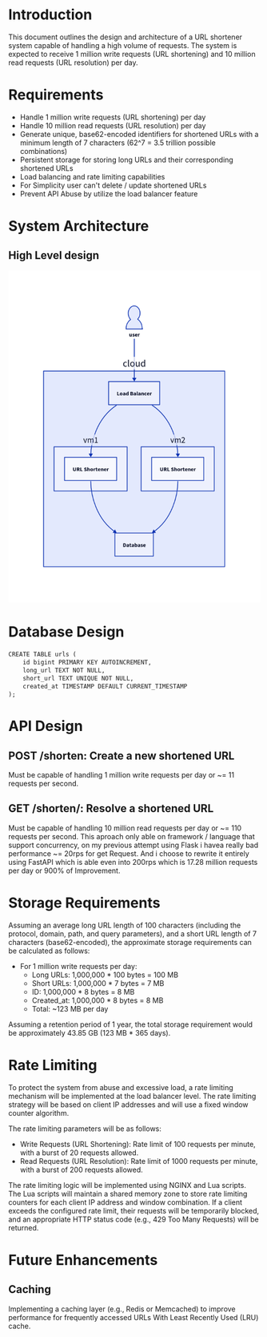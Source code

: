 # Introduction
This document outlines the design and architecture of a URL shortener system capable of handling a high volume of requests. The system is expected to receive 1 million write requests (URL shortening) and 10 million read requests (URL resolution) per day.

# Requirements
- Handle 1 million write requests (URL shortening) per day
- Handle 10 million read requests (URL resolution) per day
- Generate unique, base62-encoded identifiers for shortened URLs with a minimum length of 7 characters (62^7 = 3.5 trillion possible combinations)
- Persistent storage for storing long URLs and their corresponding shortened URLs
- Load balancing and rate limiting capabilities
- For Simplicity user can't delete / update shortened URLs
- Prevent API Abuse by utilize the load balancer feature

# System Architecture
## High Level design
![Figure 1](./assets/urlshortener.png)

# Database Design
```
CREATE TABLE urls (
    id bigint PRIMARY KEY AUTOINCREMENT,
    long_url TEXT NOT NULL,
    short_url TEXT UNIQUE NOT NULL,
    created_at TIMESTAMP DEFAULT CURRENT_TIMESTAMP
);
```

# API Design
## POST /shorten: Create a new shortened URL
Must be capable of handling 1 million write requests per day or ~= 11 requests per second. 
  
## GET /shorten/<key>: Resolve a shortened URL
Must be capable of handling 10 million read requests per day or ~= 110 requests per second. This aproach only able on framework / language that support concurrency, on my previous attempt using Flask i havea really bad performance ~= 20rps for get Request. And i choose to rewrite it entirely using FastAPI which is able even into 200rps which is 17.28 million requests per day or 900% of Improvement.

# Storage Requirements
Assuming an average long URL length of 100 characters (including the protocol, domain, path, and query parameters), and a short URL length of 7 characters (base62-encoded), the approximate storage requirements can be calculated as follows:

- For 1 million write requests per day:
	- Long URLs: 1,000,000 * 100 bytes = 100 MB
	- Short URLs: 1,000,000 * 7 bytes = 7 MB
	- ID: 1,000,000 * 8 bytes = 8 MB
	- Created_at: 1,000,000 * 8 bytes = 8 MB
	- Total: ~123 MB per day

Assuming a retention period of 1 year, the total storage requirement would be approximately 43.85 GB (123 MB * 365 days).

# Rate Limiting
To protect the system from abuse and excessive load, a rate limiting mechanism will be implemented at the load balancer level. The rate limiting strategy will be based on client IP addresses and will use a fixed window counter algorithm.

The rate limiting parameters will be as follows:
- Write Requests (URL Shortening): Rate limit of 100 requests per minute, with a burst of 20 requests allowed.
- Read Requests (URL Resolution): Rate limit of 1000 requests per minute, with a burst of 200 requests allowed.

The rate limiting logic will be implemented using NGINX and Lua scripts. The Lua scripts will maintain a shared memory zone to store rate limiting counters for each client IP address and window combination.
If a client exceeds the configured rate limit, their requests will be temporarily blocked, and an appropriate HTTP status code (e.g., 429 Too Many Requests) will be returned.

# Future Enhancements
## Caching
Implementing a caching layer (e.g., Redis or Memcached) to improve performance for frequently accessed URLs With Least Recently Used (LRU) cache.
